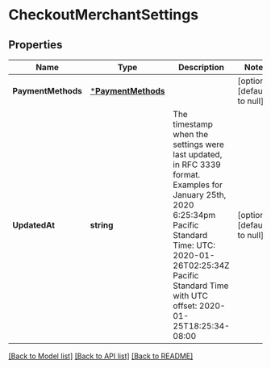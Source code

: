 # CheckoutMerchantSettings

## Properties
Name | Type | Description | Notes
------------ | ------------- | ------------- | -------------
**PaymentMethods** | [***PaymentMethods**](PaymentMethods.md) |  | [optional] [default to null]
**UpdatedAt** | **string** | The timestamp when the settings were last updated, in RFC 3339 format. Examples for January 25th, 2020 6:25:34pm Pacific Standard Time: UTC: 2020-01-26T02:25:34Z Pacific Standard Time with UTC offset: 2020-01-25T18:25:34-08:00 | [optional] [default to null]

[[Back to Model list]](../README.md#documentation-for-models) [[Back to API list]](../README.md#documentation-for-api-endpoints) [[Back to README]](../README.md)

